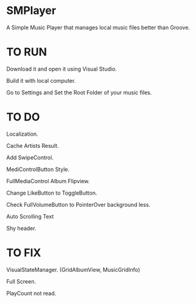 # SMPlayer
A Simple Music Player that manages local music files better than Groove.

# TO RUN
Download it and open it using Visual Studio.

Build it with local computer.

Go to Settings and Set the Root Folder of your music files.

# TO DO

Localization.

Cache Artists Result.

Add SwipeControl.

MediControlButton Style.

FullMediaControl Album Flipview.

Change LikeButton to ToggleButton.

Check FullVolumeButton to PointerOver background less.

Auto Scrolling Text

Shy header.

# TO FIX
VisualStateManager. (GridAlbumView, MusicGridInfo)

Full Screen.

PlayCount not read.